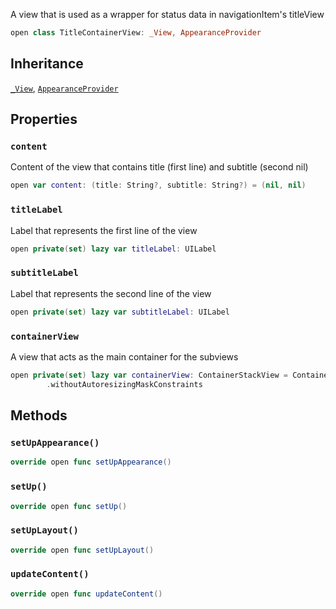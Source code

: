 
A view that is used as a wrapper for status data in navigationItem's titleView

``` swift
open class TitleContainerView: _View, AppearanceProvider 
```

## Inheritance

[`_View`](../CommonViews/_View), [`AppearanceProvider`](../Utils/AppearanceProvider)

## Properties

### `content`

Content of the view that contains title (first line) and subtitle (second nil)

``` swift
open var content: (title: String?, subtitle: String?) = (nil, nil) 
```

### `titleLabel`

Label that represents the first line of the view

``` swift
open private(set) lazy var titleLabel: UILabel 
```

### `subtitleLabel`

Label that represents the second line of the view

``` swift
open private(set) lazy var subtitleLabel: UILabel 
```

### `containerView`

A view that acts as the main container for the subviews

``` swift
open private(set) lazy var containerView: ContainerStackView = ContainerStackView()
        .withoutAutoresizingMaskConstraints
```

## Methods

### `setUpAppearance()`

``` swift
override open func setUpAppearance() 
```

### `setUp()`

``` swift
override open func setUp() 
```

### `setUpLayout()`

``` swift
override open func setUpLayout() 
```

### `updateContent()`

``` swift
override open func updateContent() 
```
